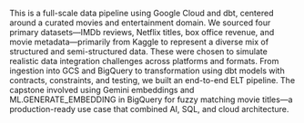 This is a full-scale data pipeline using Google Cloud and dbt, centered around a curated movies and entertainment domain. We sourced four primary datasets—IMDb reviews, Netflix titles, box office revenue, and movie metadata—primarily from Kaggle to represent a diverse mix of structured and semi-structured data. These were chosen to simulate realistic data integration challenges across platforms and formats. From ingestion into GCS and BigQuery to transformation using dbt models with contracts, constraints, and testing, we built an end-to-end ELT pipeline. The capstone involved using Gemini embeddings and ML.GENERATE_EMBEDDING in BigQuery for fuzzy matching movie titles—a production-ready use case that combined AI, SQL, and cloud architecture. 
